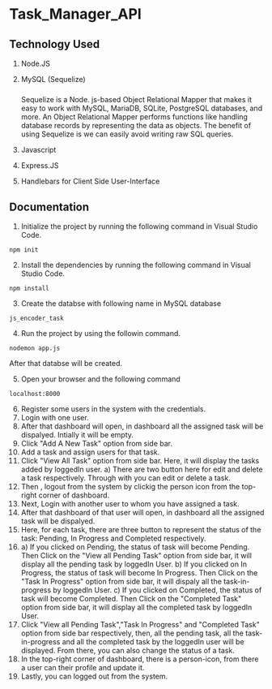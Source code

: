 # Task_Manager_API
## Technology Used
1. Node.JS
2. MySQL (Sequelize)

    ##### 
    Sequelize is a Node. js-based Object Relational Mapper  that makes it easy to work with MySQL, MariaDB, SQLite, PostgreSQL databases, and more. An Object Relational Mapper performs functions like handling database records by representing the data as objects. The benefit of using Sequelize is we can easily avoid writing raw SQL queries.


3. Javascript
4. Express.JS
5. Handlebars for Client Side User-Interface
## Documentation

1. Initialize the project by running the following command in Visual Studio Code.
```
npm init
```

2. Install the dependencies by running the following command in Visual Studio Code.
```
npm install
```
3. Create the databse with following name in MySQL database
```
js_encoder_task
```

4. Run the project by using the followin command.
```
nodemon app.js
```
After that databse will be created.

5. Open your browser and the following command
```
localhost:8000
```

6. Register some users in the system with the credentials.
7. Login with one user.
8. After that dashboard will open, in dashboard all the assigned task will be dispalyed. Intially it will be empty.
9. Click "Add A New Task" option from side bar.
10. Add a task and assign users for that task.
11. Click "View All Task" option from side bar. Here, it will display the tasks added by loggedIn user.
 a) There are two button here for edit and delete a task respectively. Through with you can edit or delete a task.
13. Then , logout from the system by clickig the person icon from the top-right corner of dashboard.
14. Next, Login with another user to whom you have assigned a task.
15. After that dashboard of that user will open, in dashboard all the assigned task will be dispalyed. 
16. Here, for each task, there are three button to represent the status of the task: Pending, In Progress and Completed respectively.
17.  a) If you clicked on Pending, the status of task will become Pending. Then Click on the "View all Pending Task" option from side bar, it will display all the pending task by loggedIn User.
  b) If you clicked on In Progress, the status of task will become In Progress. Then Click on the "Task In Progress" option from side bar, it will dispaly all the task-in-progress by loggedIn User.
  c) If you clicked on Completed, the status of task will become Completed. Then Click on the "Completed Task" option from side bar, it will display all the completed task by loggedIn User.
 18. Click "View all Pending Task","Task In Progress" and "Completed Task" option from side bar respectively,  then, all the pending task, all the task-in-progress and all the completed task by the loggedIn user will be displayed. From there, you can also change the status of a task.
 19. In the top-right corner of dashboard, there is a person-icon, from there a user can their profile and update it.
 20. Lastly, you can logged out from the system.
 
